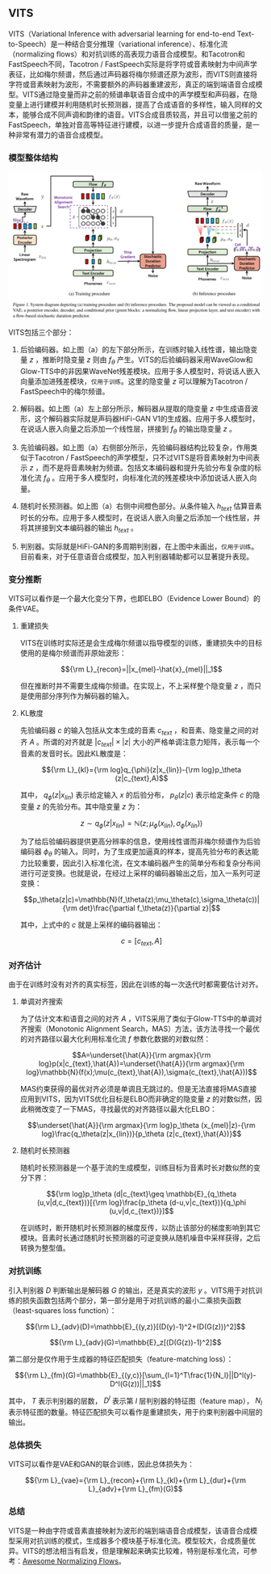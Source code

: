 ## VITS

VITS（Variational Inference with adversarial learning for end-to-end
Text-to-Speech）是一种结合变分推理（variational
inference）、标准化流（normalizing
flows）和对抗训练的高表现力语音合成模型。和Tacotron和FastSpeech不同，Tacotron
/
FastSpeech实际是将字符或音素映射为中间声学表征，比如梅尔频谱，然后通过声码器将梅尔频谱还原为波形，而VITS则直接将字符或音素映射为波形，不需要额外的声码器重建波形，真正的端到端语音合成模型。VITS通过隐变量而非之前的频谱串联语音合成中的声学模型和声码器，在隐变量上进行建模并利用随机时长预测器，提高了合成语音的多样性，输入同样的文本，能够合成不同声调和韵律的语音。VITS合成音质较高，并且可以借鉴之前的FastSpeech，单独对音高等特征进行建模，以进一步提升合成语音的质量，是一种非常有潜力的语音合成模型。

### 模型整体结构

![VITS整体结构](../asset/vits_arch.png)

VITS包括三个部分：

1.  后验编码器。如上图（a）的左下部分所示，在训练时输入线性谱，输出隐变量
    $z$ ，推断时隐变量 $z$ 则由 $f_\theta$
    产生。VITS的后验编码器采用WaveGlow和Glow-TTS中的非因果WaveNet残差模块。应用于多人模型时，将说话人嵌入向量添加进残差模块，`仅用于训练`。这里的隐变量
    $z$ 可以理解为Tacotron / FastSpeech中的梅尔频谱。

2.  解码器。如上图（a）左上部分所示，解码器从提取的隐变量 $z$
    中生成语音波形，这个解码器实际就是声码器HiFi-GAN
    V1的生成器。应用于多人模型时，在说话人嵌入向量之后添加一个线性层，拼接到
    $f_\theta$ 的输出隐变量 $z$ 。

3.  先验编码器。如上图（a）右侧部分所示，先验编码器结构比较复杂，作用类似于Tacotron
    / FastSpeech的声学模型，只不过VITS是将音素映射为中间表示 $z$
    ，而不是将音素映射为频谱。包括文本编码器和提升先验分布复杂度的标准化流
    $f_\theta$
    。应用于多人模型时，向标准化流的残差模块中添加说话人嵌入向量。

4.  随机时长预测器。如上图（a）右侧中间橙色部分。从条件输入 $h_{text}$
    估算音素时长的分布。应用于多人模型时，在说话人嵌入向量之后添加一个线性层，并将其拼接到文本编码器的输出
    $h_{text}$ 。

5.  判别器。实际就是HiFi-GAN的多周期判别器，在上图中未画出，`仅用于训练`。目前看来，对于任意语音合成模型，加入判别器辅助都可以显著提升表现。

### 变分推断

VITS可以看作是一个最大化变分下界，也即ELBO（Evidence Lower
Bound）的条件VAE。

1.  重建损失

    VITS在训练时实际还是会生成梅尔频谱以指导模型的训练，重建损失中的目标使用的是梅尔频谱而非原始波形：

    $${\rm L}_{recon}=||x_{mel}-\hat{x}_{mel}||_1$$

    但在推断时并不需要生成梅尔频谱。在实现上，不上采样整个隐变量 $z$
    ，而只是使用部分序列作为解码器的输入。

2.  KL散度

    先验编码器 $c$ 的输入包括从文本生成的音素 $c_{text}$
    ，和音素、隐变量之间的对齐 $A$ 。所谓的对齐就是
    $|c_{text}|\times |z|$
    大小的严格单调注意力矩阵，表示每一个音素的发音时长。因此KL散度是：

    $${\rm L}_{kl}={\rm log}q_{\phi}(z|x_{lin})-{\rm log}p_\theta (z|c_{text},A)$$

    其中， $q_{\phi}(z|x_{lin})$ 表示给定输入 $x$ 的后验分布，
    $p_\theta(z|c)$ 表示给定条件 $c$ 的隐变量 $z$ 的先验分布。其中隐变量
    $z$ 为：

    $$z\sim q_\phi(z|x_{lin})=\mathbb{N}(z;\mu_\phi(x_{lin}),\sigma_\phi(x_{lin}))$$

    为了给后验编码器提供更高分辨率的信息，使用线性谱而非梅尔频谱作为后验编码器
    $\phi_\theta$
    的输入。同时，为了生成更加逼真的样本，提高先验分布的表达能力比较重要，因此引入标准化流，在文本编码器产生的简单分布和复杂分布间进行可逆变换。也就是说，在经过上采样的编码器输出之后，加入一系列可逆变换：

    $$p_\theta(z|c)=\mathbb{N}(f_\theta(z);\mu_\theta(c),\sigma_\theta(c))|{\rm det}\frac{\partial f_\theta(z)}{\partial z}|$$

    其中，上式中的 $c$ 就是上采样的编码器输出： 
    
    $$c=[c_{text},A]$$

### 对齐估计

由于在训练时没有对齐的真实标签，因此在训练的每一次迭代时都需要估计对齐。

1.  单调对齐搜索

    为了估计文本和语音之间的对齐 $A$
    ，VITS采用了类似于Glow-TTS中的单调对齐搜索（Monotonic Alignment
    Search，MAS）方法，该方法寻找一个最优的对齐路径以最大化利用标准化流
    $f$ 参数化数据的对数似然：

    $$A=\underset{\hat{A}}{\rm argmax}{\rm log}p(x|c_{text},\hat{A})=\underset{\hat{A}}{\rm argmax}{\rm log}\mathbb{N}(f(x);\mu(c_{text},\hat{A}),\sigma(c_{text},\hat{A}))$$

    MAS约束获得的最优对齐必须是单调且无跳过的。但是无法直接将MAS直接应用到VITS，因为VITS优化目标是ELBO而非确定的隐变量
    $z$
    的对数似然，因此稍微改变了一下MAS，寻找最优的对齐路径以最大化ELBO：

    $$\underset{\hat{A}}{\rm argmax}{\rm log}p_\theta (x_{mel}|z)-{\rm log}\frac{q_\theta(z|x_{lin})}{p_\theta (z|c_{text},\hat{A})}$$

2.  随机时长预测器

    随机时长预测器是一个基于流的生成模型，训练目标为音素时长对数似然的变分下界：

    $${\rm log}p_\theta (d|c_{text}\geq \mathbb{E}_{q_\theta (u,v|d,c_{text})}[{\rm log}\frac{p_\theta (d-u,v|c_{text})}{q_\phi (u,v|d,c_{text})}]$$

    在训练时，断开随机时长预测器的梯度反传，以防止该部分的梯度影响到其它模块。音素时长通过随机时长预测器的可逆变换从随机噪音中采样获得，之后转换为整型值。

### 对抗训练

引入判别器 $D$ 判断输出是解码器 $G$ 的输出，还是真实的波形 $y$
。VITS用于对抗训练的损失函数包括两个部分，第一部分是用于对抗训练的最小二乘损失函数（least-squares
loss function）：

$${\rm L}_{adv}(D)=\mathbb{E}_{(y,z)}[(D(y)-1)^2+(D(G(z)))^2]$$

$${\rm L}_{adv}(G)=\mathbb{E}_z[(D(G(z))-1)^2]$$

第二部分是仅作用于生成器的特征匹配损失（feature-matching loss）：

$${\rm L}_{fm}(G)=\mathbb{E}_{(y,c)}[\sum_{l=1}^T\frac{1}{N_l}||D^l(y)-D^l(G(z))||_1]$$

其中， $T$ 表示判别器的层数， $D^l$ 表示第 $l$ 层判别器的特征图（feature
map）， $N_l$
表示特征图的数量。特征匹配损失可以看作是重建损失，用于约束判别器中间层的输出。

### 总体损失

VITS可以看作是VAE和GAN的联合训练，因此总体损失为：

$${\rm L}_{vae}={\rm L}_{recon}+{\rm L}_{kl}+{\rm L}_{dur}+{\rm L}_{adv}+{\rm L}_{fm}(G)$$

### 总结

VITS是一种由字符或音素直接映射为波形的端到端语音合成模型，该语音合成模型采用对抗训练的模式，生成器多个模块基于标准化流。模型较大，合成质量优异。VITS的想法相当有启发，但是理解起来确实比较难，特别是标准化流，可参考：[Awesome
Normalizing
Flows](https://github.com/janosh/awesome-normalizing-flows)。